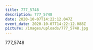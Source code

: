 ```yaml
---
title: 777_5748
description: 777_5748
date: 2020-10-07T14:22:12.047Z
event_date: 2020-10-07T14:22:12.088Z
picture: /images/uploads/777_5748.jpg
---
```

777_5748